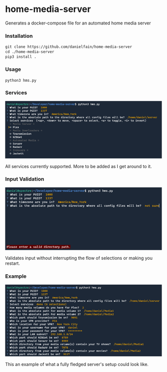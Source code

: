# home-media-server

Generates a docker-compose file for an automated home media server


### Installation
```shell
git clone https://github.com/danielfain/home-media-server
cd ./home-media-server
pip3 install .
```

### Usage
```shell
python3 hms.py
```

### Services
![Services](https://raw.githubusercontent.com/danielfain/home-media-server/master/images/services.png)

All services currently supported. More to be added as I get around to it.

### Input Validation
![Input Validation](https://raw.githubusercontent.com/danielfain/home-media-server/master/images/input_validation.png)

Validates input without interrupting the flow of selections or making you restart.

### Example
![Full Output](https://raw.githubusercontent.com/danielfain/home-media-server/master/images/full_output.png)

This an example of what a fully fledged server's setup could look like.
